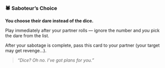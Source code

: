 ### 🕷️ Saboteur’s Choice  
**You choose their dare instead of the dice.**

Play immediately after your partner rolls — ignore the number and *you* pick the dare from the list.

After your sabotage is complete, pass this card to your partner (your target may get revenge...).

> *“Dice? Oh no. I’ve got *plans* for you.”*
